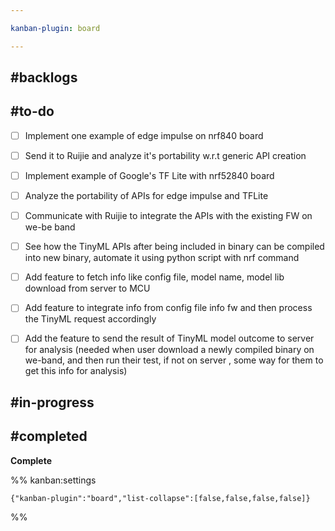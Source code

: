 ```yaml
---

kanban-plugin: board

---
```


## #backlogs



## #to-do

- [ ] Implement one example of edge impulse on nrf840 board
- [ ] Send it to Ruijie and analyze it's portability w.r.t generic API creation
- [ ] Implement example of Google's TF Lite with nrf52840 board
- [ ] Analyze the portability of APIs for edge impulse and TFLite
- [ ] Communicate with Ruijie to integrate the APIs with the existing FW on we-be band
- [ ] See how the TinyML APIs after being included in binary can be compiled into new binary, automate it using python script with nrf command
- [ ] Add feature to fetch info like config file, model name, model lib download from server to MCU
- [ ] Add feature to integrate info from config file info fw and then process the TinyML request accordingly
- [ ] Add the feature to send the result of TinyML model outcome to server for analysis (needed when user download a newly compiled binary on we-band, and then run their test, if not on server , some way for them to get this info for analysis)


## #in-progress



## #completed

**Complete**




%% kanban:settings
```
{"kanban-plugin":"board","list-collapse":[false,false,false,false]}
```
%%